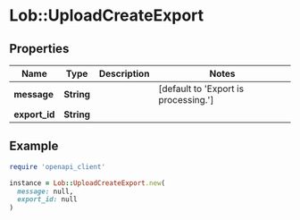 # Lob::UploadCreateExport

## Properties

| Name | Type | Description | Notes |
| ---- | ---- | ----------- | ----- |
| **message** | **String** |  | [default to &#39;Export is processing.&#39;] |
| **export_id** | **String** |  |  |

## Example

```ruby
require 'openapi_client'

instance = Lob::UploadCreateExport.new(
  message: null,
  export_id: null
)
```

